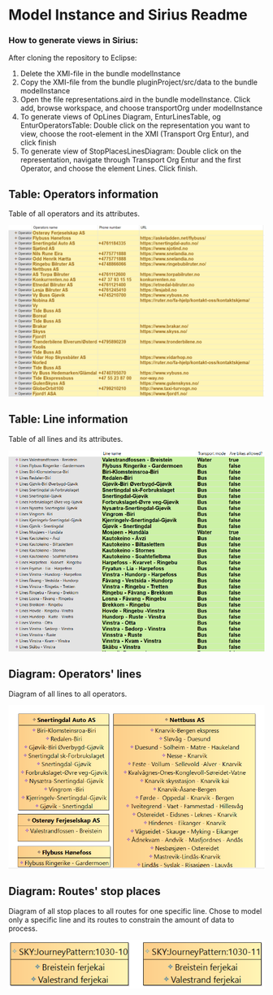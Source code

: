 # Model Instance and Sirius Readme


### How to generate views in Sirius:
After cloning the repository to Eclipse:
1. Delete the XMI-file in the bundle modelInstance
2. Copy the XMI-file from the bundle pluginProject/src/data to the bundle modelInstance
3. Open the file representations.aird in the bundle modelInstance. Click add, browse workspace, and choose transportOrg under modelInstance
4. To generate views of OpLines Diagram, EnturLinesTable, og EnturOperatorsTable: Double click on the representation you want to view, choose the root-element in the XMI (Transport Org Entur), and click finish
5. To generate view of StopPlacesLinesDiagram: Double click on the representation, navigate through Transport Org Entur and the first Operator, and choose the element Lines. Click finish.


## Table: Operators information
Table of all operators and its attributes.

![Picture of the table of operators.](img/TableLines.png "Table of operators")

## Table: Line information
Table of all lines and its attributes.

![Picture of the table of lines.](img/TableOp.png "Table of lines")

## Diagram: Operators' lines
Diagram of all lines to all operators.

![Picture of the diagram of operators and lines.](img/DiaOpLine.png "Diagram of operators' lines")

## Diagram: Routes' stop places
Diagram of all stop places to all routes for one specific line. Chose to model only a specific line and its routes to constrain the amount of data to process.

![Picture of the diagram of stop places in routes.](img/DiaRoutes.png  "Diagram of routes' stop places")
